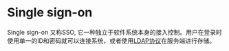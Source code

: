 # Single sign-on

Single sign-on 又称SSO, 它一种独立于软件系统本身的接入控制。用户在登录时使用单一的ID和密码就可以连接系统，或者使用[LDAP协议](https://en.wikipedia.org/wiki/Lightweight_Directory_Access_Protocol)在服务端进行存储。
